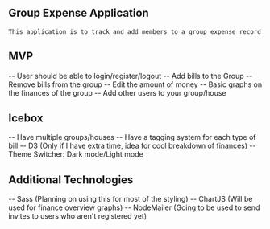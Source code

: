 ## Group Expense Application
    This application is to track and add members to a group expense record



## MVP 
-- User should be able to login/register/logout
-- Add bills to the Group
-- Remove bills from the group 
-- Edit the amount of money
-- Basic graphs on the finances of the group
-- Add other users to your group/house



## Icebox
-- Have multiple groups/houses
-- Have a tagging system for each type of bill
-- D3 (Only if I have extra time, idea for cool breakdown of finances)
-- Theme Switcher: Dark mode/Light mode



## Additional Technologies
-- Sass (Planning on using this for most of the styling)
-- ChartJS (Will be used for finance overview graphs)
-- NodeMailer (Going to be used to send invites to users who aren't registered yet)
